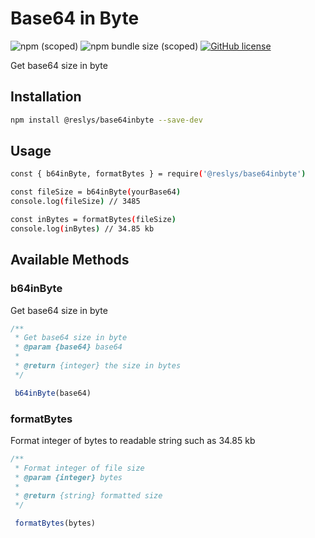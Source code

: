 # Base64 in Byte

![npm (scoped)](https://img.shields.io/npm/v/@reslys/base64inbyte?style=flat-square)
![npm bundle size (scoped)](https://img.shields.io/bundlephobia/minzip/@reslys/base64inbyte?style=flat-square)
[![GitHub license](https://img.shields.io/github/license/reslys/base64-in-byte?style=flat-square)](https://github.com/reslys/base64-in-byte/blob/master/LICENSE)

Get base64 size in byte

## Installation
```sh
npm install @reslys/base64inbyte --save-dev
```

## Usage
```sh
const { b64inByte, formatBytes } = require('@reslys/base64inbyte')

const fileSize = b64inByte(yourBase64)
console.log(fileSize) // 3485

const inBytes = formatBytes(fileSize)
console.log(inBytes) // 34.85 kb
```

## Available Methods
### b64inByte
Get base64 size in byte

```javascript
/**
 * Get base64 size in byte
 * @param {base64} base64
 *
 * @return {integer} the size in bytes
 */

 b64inByte(base64)
```

### formatBytes
Format integer of bytes to readable string such as 34.85 kb

```javascript
/**
 * Format integer of file size
 * @param {integer} bytes
 *
 * @return {string} formatted size
 */

 formatBytes(bytes)
```